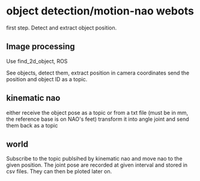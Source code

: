 # object detection/motion-nao webots
first step. Detect and extract object position. 

## Image processing

Use find_2d_object, ROS

See objects, detect them, extract position in camera coordinates send the position and object ID as a topic. 

## kinematic nao

either receive the object pose as a topic or from a txt file (must be in mm, the reference base is on NAO's feet)
transform it into angle joint and send them back as a topic

## world

Subscribe to the topic publsihed by kinematic nao and move nao to the given position.
The joint pose are recorded at given interval and stored in csv files. 
They can then be ploted later on. 
